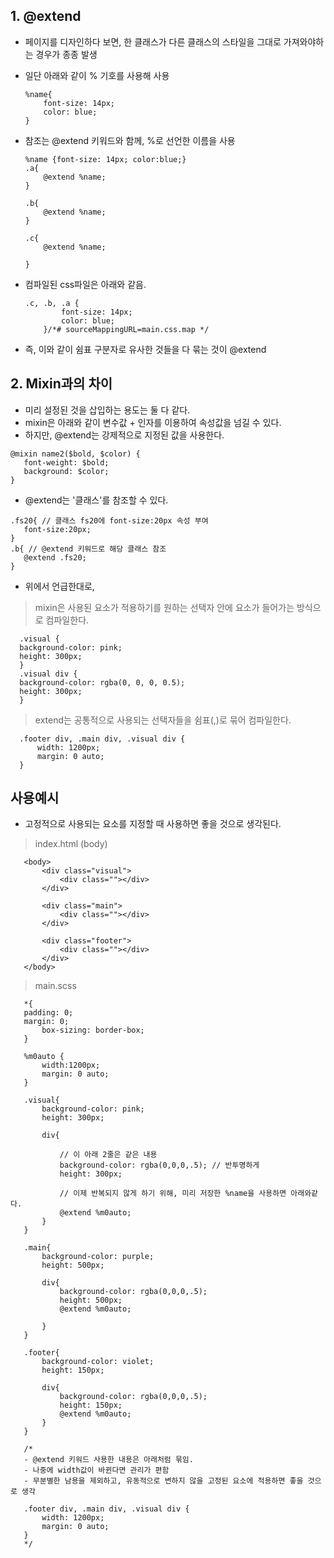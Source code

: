 ## 1. @extend
 - 페이지를 디자인하다 보면, 한 클래스가 다른 클래스의 스타일을 그대로 가져와야하는 경우가 종종 발생
 
 - 일단 아래와 같이 % 기호를 사용해 사용
    ```
    %name{
        font-size: 14px;
        color: blue;
    }
    ```

 - 참조는 @extend 키워드와 함께, %로 선언한 이름을 사용
    ```
    %name {font-size: 14px; color:blue;}
    .a{
        @extend %name;
    }

    .b{
        @extend %name;
    }

    .c{
        @extend %name;

    }
    ```

 - 컴파일된 css파일은 아래와 같음.
    ```   
    .c, .b, .a {
            font-size: 14px;
            color: blue;
        }/*# sourceMappingURL=main.css.map */

    ```

 - 즉, 이와 같이 쉼표 구분자로 유사한 것들을 다 묶는 것이 @extend


## 2. Mixin과의 차이
 - 미리 설정된 것을 삽입하는 용도는 둘 다 같다.
 - mixin은 아래와 같이 변수값 + 인자를 이용하여 속성값을 넘길 수 있다.
 - 하지만, @extend는 강제적으로 지정된 값을 사용한다.

 ```
 @mixin name2($bold, $color) {
    font-weight: $bold;
    background: $color;
}
 ```

 - @extend는 '클래스'를 참조할 수 있다.

 ```
.fs20{ // 클래스 fs20에 font-size:20px 속성 부여
    font-size:20px;
}
.b{ // @extend 키워드로 해당 클래스 참조
    @extend .fs20;
}
 ```

 - 위에서 언급한대로,
  > mixin은 사용된 요소가 적용하기를 원하는 선택자 안에 요소가 들어가는 방식으로 컴파일한다.
  ```
    .visual {
    background-color: pink;
    height: 300px;
    }
    .visual div {
    background-color: rgba(0, 0, 0, 0.5);
    height: 300px;
    }
  ```
  
  > extend는 공통적으로 사용되는 선택자들을 쉼표(,)로 묶어 컴파일한다.
  ```
    .footer div, .main div, .visual div {
        width: 1200px;
        margin: 0 auto;
    }
  ```


## 사용예시
 - 고정적으로 사용되는 요소를 지정할 때 사용하면 좋을 것으로 생각된다.

 > index.html (body)
 ```
    <body>
        <div class="visual">
            <div class=""></div>
        </div>
        
        <div class="main">
            <div class=""></div>
        </div>
        
        <div class="footer">
            <div class=""></div>
        </div>
    </body>
 ```

  > main.scss
 ```
    *{
    padding: 0;
    margin: 0;
        box-sizing: border-box;
    }

    %m0auto {
        width:1200px;
        margin: 0 auto;
    }

    .visual{
        background-color: pink;
        height: 300px;

        div{

            // 이 아래 2줄은 같은 내용
            background-color: rgba(0,0,0,.5); // 반투명하게
            height: 300px;

            // 이제 반복되지 않게 하기 위해, 미리 저장한 %name을 사용하면 아래와같다.
            @extend %m0auto;
        }
    }

    .main{
        background-color: purple;
        height: 500px;

        div{
            background-color: rgba(0,0,0,.5);
            height: 500px;
            @extend %m0auto;

        }
    }

    .footer{
        background-color: violet;
        height: 150px;

        div{
            background-color: rgba(0,0,0,.5);
            height: 150px;
            @extend %m0auto;
        }
    }

    /*
    - @extend 키워드 사용한 내용은 아래처럼 묶임. 
    - 나중에 width값이 바뀐다면 관리가 편함
    - 무분별한 남용을 제외하고, 유동적으로 변하지 않을 고정된 요소에 적용하면 좋을 것으로 생각

    .footer div, .main div, .visual div {
        width: 1200px;
        margin: 0 auto;
    }
    */
 ```